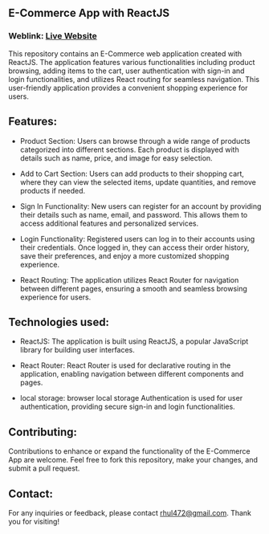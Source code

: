 ## E-Commerce App with ReactJS
### Weblink: [Live Website](https://shubham321-ux.github.io/E-commerce/)

This repository contains an E-Commerce web application created with ReactJS. The application features various functionalities including product browsing, adding items to the cart, user authentication with sign-in and login functionalities, and utilizes React routing for seamless navigation. This user-friendly application provides a convenient shopping experience for users.

## Features:

- Product Section: Users can browse through a wide range of products categorized into different sections. Each product is displayed with details such as name, price, and image for easy selection.

- Add to Cart Section: Users can add products to their shopping cart, where they can view the selected items, update quantities, and remove products if needed.

- Sign In Functionality: New users can register for an account by providing their details such as name, email, and password. This allows them to access additional features and personalized services.

- Login Functionality: Registered users can log in to their accounts using their credentials. Once logged in, they can access their order history, save their preferences, and enjoy a more customized shopping experience.

- React Routing: The application utilizes React Router for navigation between different pages, ensuring a smooth and seamless browsing experience for users.

## Technologies used:

- ReactJS: The application is built using ReactJS, a popular JavaScript library for building user interfaces.

- React Router: React Router is used for declarative routing in the application, enabling navigation between different components and pages.

- local storage: browser local storage  Authentication is used for user authentication, providing secure sign-in and login functionalities.


 ## Contributing:

Contributions to enhance or expand the functionality of the E-Commerce App are welcome. Feel free to fork this repository, make your changes, and submit a pull request.

## Contact:

For any inquiries or feedback, please contact rhul472@gmail.com. Thank you for visiting!

